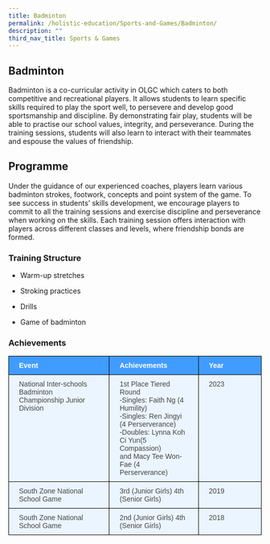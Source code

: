 ```yaml
---
title: Badminton
permalink: /holistic-education/Sports-and-Games/Badminton/
description: ""
third_nav_title: Sports & Games
---
```

## Badminton 

Badminton is a co-curricular activity in OLGC which caters to both competitive and recreational players. It allows students to learn specific skills required to play the sport well, to persevere and develop good sportsmanship and discipline. By demonstrating fair play, students will be able to practise our school values, integrity, and perseverance. During the training sessions, students will also learn to interact with their teammates and espouse the values of friendship.



Programme
---------

Under the guidance of our experienced coaches, players learn various badminton strokes, footwork, concepts and point system of the game. To see success in students’ skills development, we encourage players to commit to all the training sessions and exercise discipline and perseverance when working on the skills. Each training session offers interaction with players across different classes and levels, where friendship bonds are formed.

### Training Structure


*   Warm-up stretches  
    
*   Stroking practices  
    
*   Drills  
    
*   Game of badminton  
    

### Achievements

<style type="text/css">
.tg  {border-collapse:collapse;border-color:#9ABAD9;border-spacing:0;}
.tg td{background-color:#EBF5FF;border-color:#9ABAD9;border-style:solid;border-width:1px;color:#444;
  font-family:Arial, sans-serif;font-size:14px;overflow:hidden;padding:10px 20px;word-break:normal;}
.tg th{background-color:#409cff;border-color:#9ABAD9;border-style:solid;border-width:1px;color:#fff;
  font-family:Arial, sans-serif;font-size:14px;font-weight:normal;overflow:hidden;padding:10px 20px;word-break:normal;}
.tg .tg-mcqj{border-color:#000000;font-weight:bold;text-align:left;vertical-align:top}
.tg .tg-73oq{border-color:#000000;text-align:left;vertical-align:top}
</style>
<table class="tg">
<thead>
  <tr>
    <th class="tg-mcqj">Event</th>
    <th class="tg-mcqj">Achievements</th>
    <th class="tg-mcqj">Year&nbsp;&nbsp;&nbsp;&nbsp;&nbsp;&nbsp;&nbsp;&nbsp;&nbsp;&nbsp;&nbsp;&nbsp;&nbsp;&nbsp;</th>
  </tr>
</thead>
<tbody>
  <tr>
    <td class="tg-73oq">National Inter-schools Badminton Championship Junior Division</td>
    <td class="tg-73oq">1st Place Tiered Round<br>-Singles: Faith Ng (4 Humility)<br>-Singles: Ren Jingyi (4 Perserverance)<br>-Doubles: Lynna Koh Ci Yun(5 Compassion)  <br>and Macy Tee Won-Fae (4 Perserverance)</td>
    <td class="tg-73oq">2023</td>
  </tr>
  <tr>
    <td class="tg-73oq"> South Zone National School Game</td>
    <td class="tg-73oq">3rd (Junior Girls) 4th (Senior Girls)</td>
    <td class="tg-73oq">2019</td>
  </tr>
  <tr>
    <td class="tg-73oq">South Zone National School Game</td>
    <td class="tg-73oq">2nd (Junior Girls) 4th (Senior Girls)</td>
    <td class="tg-73oq">2018</td>
  </tr>
</tbody>
</table>